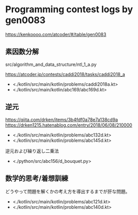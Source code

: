 Programming contest logs by gen0083
===

https://kenkoooo.com/atcoder/#/table/gen0083

## 素因数分解

src/algorithm_and_data_structure/ntl_1_a.py

https://atcoder.jp/contests/caddi2018/tasks/caddi2018_a

- <./kotlin/src/main/kotlin/problems/caddi2018a.kt>
- <./kotlin/src/main/kotlin/abc169/abc169d.kt>

## 逆元

https://qiita.com/drken/items/3b4fdf0a78e7a138cd9a
https://drken1215.hatenablog.com/entry/2018/06/08/210000

- <./kotlin/src/main/kotlin/problems/abc132d.kt>
- <./kotlin/src/main/kotlin/problems/abc145d.kt>

逆元および繰り返し二乗法
- <./python/src/abc156/d_bouquet.py>

## 数学的思考/着想訓練

どうやって問題を解くかの考え方を導出するまでが肝な問題。

- <./kotlin/src/main/kotlin/problems/abc121d.kt>
- <./kotlin/src/main/kotlin/problems/abc140d.kt>